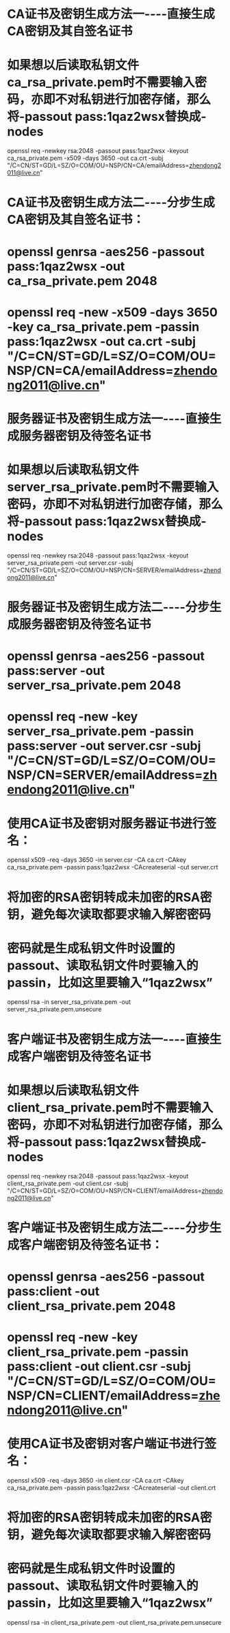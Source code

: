 # CA证书及密钥生成方法一----直接生成CA密钥及其自签名证书
# 如果想以后读取私钥文件ca_rsa_private.pem时不需要输入密码，亦即不对私钥进行加密存储，那么将-passout pass:1qaz2wsx替换成-nodes
openssl req -newkey rsa:2048 -passout pass:1qaz2wsx -keyout ca_rsa_private.pem -x509 -days 3650 -out ca.crt -subj "/C=CN/ST=GD/L=SZ/O=COM/OU=NSP/CN=CA/emailAddress=zhendong2011@live.cn"
# CA证书及密钥生成方法二----分步生成CA密钥及其自签名证书：
# openssl genrsa -aes256 -passout pass:1qaz2wsx -out ca_rsa_private.pem 2048
# openssl req -new -x509 -days 3650 -key ca_rsa_private.pem -passin pass:1qaz2wsx -out ca.crt -subj "/C=CN/ST=GD/L=SZ/O=COM/OU=NSP/CN=CA/emailAddress=zhendong2011@live.cn"

# 服务器证书及密钥生成方法一----直接生成服务器密钥及待签名证书
# 如果想以后读取私钥文件server_rsa_private.pem时不需要输入密码，亦即不对私钥进行加密存储，那么将-passout pass:1qaz2wsx替换成-nodes
openssl req -newkey rsa:2048 -passout pass:1qaz2wsx -keyout server_rsa_private.pem  -out server.csr -subj "/C=CN/ST=GD/L=SZ/O=COM/OU=NSP/CN=SERVER/emailAddress=zhendong2011@live.cn"
# 服务器证书及密钥生成方法二----分步生成服务器密钥及待签名证书
# openssl genrsa -aes256 -passout pass:server -out server_rsa_private.pem 2048
# openssl req -new -key server_rsa_private.pem -passin pass:server -out server.csr -subj "/C=CN/ST=GD/L=SZ/O=COM/OU=NSP/CN=SERVER/emailAddress=zhendong2011@live.cn"
# 使用CA证书及密钥对服务器证书进行签名：
openssl x509 -req -days 3650 -in server.csr -CA ca.crt -CAkey ca_rsa_private.pem -passin pass:1qaz2wsx -CAcreateserial -out server.crt
# 将加密的RSA密钥转成未加密的RSA密钥，避免每次读取都要求输入解密密码
# 密码就是生成私钥文件时设置的passout、读取私钥文件时要输入的passin，比如这里要输入“1qaz2wsx”
openssl rsa -in server_rsa_private.pem -out server_rsa_private.pem.unsecure

# 客户端证书及密钥生成方法一----直接生成客户端密钥及待签名证书
# 如果想以后读取私钥文件client_rsa_private.pem时不需要输入密码，亦即不对私钥进行加密存储，那么将-passout pass:1qaz2wsx替换成-nodes
openssl req -newkey rsa:2048 -passout pass:1qaz2wsx -keyout client_rsa_private.pem -out client.csr -subj "/C=CN/ST=GD/L=SZ/O=COM/OU=NSP/CN=CLIENT/emailAddress=zhendong2011@live.cn"
# 客户端证书及密钥生成方法二----分步生成客户端密钥及待签名证书：
# openssl genrsa -aes256 -passout pass:client -out client_rsa_private.pem 2048
# openssl req -new -key client_rsa_private.pem -passin pass:client -out client.csr -subj "/C=CN/ST=GD/L=SZ/O=COM/OU=NSP/CN=CLIENT/emailAddress=zhendong2011@live.cn"
# 使用CA证书及密钥对客户端证书进行签名：
openssl x509 -req -days 3650 -in client.csr -CA ca.crt -CAkey ca_rsa_private.pem -passin pass:1qaz2wsx -CAcreateserial -out client.crt
# 将加密的RSA密钥转成未加密的RSA密钥，避免每次读取都要求输入解密密码
# 密码就是生成私钥文件时设置的passout、读取私钥文件时要输入的passin，比如这里要输入“1qaz2wsx”
openssl rsa -in client_rsa_private.pem -out client_rsa_private.pem.unsecure
